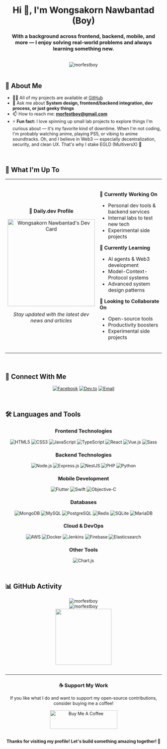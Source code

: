 <div align="center">

# Hi 👋, I'm Wongsakorn Nawbantad (Boy)

### With a background across frontend, backend, mobile, and more — I enjoy solving real-world problems and always learning something new.

<br>

<img src="https://komarev.com/ghpvc/?username=morfestboy&label=Profile%20views&color=0e75b6&style=for-the-badge" alt="morfestboy" />

</div>

<br>

## 💬 About Me

- 👨‍💻 All of my projects are available at [GitHub](https://github.com/morfestboy)
- 💬 Ask me about **System design, frontend/backend integration, dev process, or just geeky things**
- 📫 How to reach me: **morfestboy@gmail.com**
- ⚡ **Fun fact:** I love spinning up small lab projects to explore things I'm curious about — it's my favorite kind of downtime. When I'm not coding, I'm probably watching anime, playing PS5, or vibing to anime soundtracks. Oh, and I believe in Web3 — especially decentralization, security, and clean UX. That's why I stake EGLD (MultiversX) 🚀

<br>

## 🚀 What I'm Up To

<div align="center">
<table>
<tr>
<td width="40%" align="center">

**📰 Daily.dev Profile**

<a href="https://app.daily.dev/morfestboy"><img src="https://api.daily.dev/devcards/v2/w4DZPOgbkS01mxCSnFyFP.png?type=default&r=nzw" width="280" alt="Wongsakorn Nawbantad's Dev Card"/></a>

_Stay updated with the latest dev news and articles_

</td>
<td width="60%">
<br>

**🔭 Currently Working On**

- Personal dev tools & backend services
- Internal labs to test new tech
- Experimental side projects

**🌱 Currently Learning**

- AI agents & Web3 development
- Model-Context-Protocol systems
- Advanced system design patterns

**👯 Looking to Collaborate On**

- Open-source tools
- Productivity boosters
- Experimental side projects

<br>
</td>
</tr>
</table>
</div>

<br>

## 🤝 Connect With Me

<div align="center">

[![Facebook](https://img.shields.io/badge/_Facebook-1877F2?style=for-the-badge&logo=facebook&logoColor=white)](https://fb.com/morfestboy)
[![Dev.to](https://img.shields.io/badge/_Dev.to-0A0A0A?style=for-the-badge&logo=devdotto&logoColor=white)](https://dev.to/morfestboy)
[![Email](https://img.shields.io/badge/_Email-EA4335?style=for-the-badge&logo=gmail&logoColor=white)](mailto:morfestboy@gmail.com)

</div>

<br>

## 🛠️ Languages and Tools

<div align="center">

### Frontend Technologies

<p>
<img src="https://img.shields.io/badge/HTML5-E34F26?style=for-the-badge&logo=html5&logoColor=white" alt="HTML5"/>
<img src="https://img.shields.io/badge/CSS3-1572B6?style=for-the-badge&logo=css3&logoColor=white" alt="CSS3"/>
<img src="https://img.shields.io/badge/JavaScript-F7DF1E?style=for-the-badge&logo=javascript&logoColor=black" alt="JavaScript"/>
<img src="https://img.shields.io/badge/TypeScript-007ACC?style=for-the-badge&logo=typescript&logoColor=white" alt="TypeScript"/>
<img src="https://img.shields.io/badge/React-20232A?style=for-the-badge&logo=react&logoColor=61DAFB" alt="React"/>
<img src="https://img.shields.io/badge/Vue.js-35495E?style=for-the-badge&logo=vuedotjs&logoColor=4FC08D" alt="Vue.js"/>
<img src="https://img.shields.io/badge/Sass-CC6699?style=for-the-badge&logo=sass&logoColor=white" alt="Sass"/>
</p>

### Backend Technologies

<p>
<img src="https://img.shields.io/badge/Node.js-43853D?style=for-the-badge&logo=node.js&logoColor=white" alt="Node.js"/>
<img src="https://img.shields.io/badge/Express.js-404D59?style=for-the-badge&logo=express&logoColor=white" alt="Express.js"/>
<img src="https://img.shields.io/badge/NestJS-E0234E?style=for-the-badge&logo=nestjs&logoColor=white" alt="NestJS"/>
<img src="https://img.shields.io/badge/PHP-777BB4?style=for-the-badge&logo=php&logoColor=white" alt="PHP"/>
<img src="https://img.shields.io/badge/Python-3776AB?style=for-the-badge&logo=python&logoColor=white" alt="Python"/>
</p>

### Mobile Development

<p>
<img src="https://img.shields.io/badge/Flutter-02569B?style=for-the-badge&logo=flutter&logoColor=white" alt="Flutter"/>
<img src="https://img.shields.io/badge/Swift-FA7343?style=for-the-badge&logo=swift&logoColor=white" alt="Swift"/>
<img src="https://img.shields.io/badge/Objective--C-438EFF?style=for-the-badge&logo=apple&logoColor=white" alt="Objective-C"/>
</p>

### Databases

<p>
<img src="https://img.shields.io/badge/MongoDB-4EA94B?style=for-the-badge&logo=mongodb&logoColor=white" alt="MongoDB"/>
<img src="https://img.shields.io/badge/MySQL-005C84?style=for-the-badge&logo=mysql&logoColor=white" alt="MySQL"/>
<img src="https://img.shields.io/badge/PostgreSQL-316192?style=for-the-badge&logo=postgresql&logoColor=white" alt="PostgreSQL"/>
<img src="https://img.shields.io/badge/Redis-DC382D?style=for-the-badge&logo=redis&logoColor=white" alt="Redis"/>
<img src="https://img.shields.io/badge/SQLite-07405E?style=for-the-badge&logo=sqlite&logoColor=white" alt="SQLite"/>
<img src="https://img.shields.io/badge/MariaDB-003545?style=for-the-badge&logo=mariadb&logoColor=white" alt="MariaDB"/>
</p>

### Cloud & DevOps

<p>
<img src="https://img.shields.io/badge/Amazon_AWS-FF9900?style=for-the-badge&logo=amazonaws&logoColor=white" alt="AWS"/>
<img src="https://img.shields.io/badge/Docker-2496ED?style=for-the-badge&logo=docker&logoColor=white" alt="Docker"/>
<img src="https://img.shields.io/badge/Jenkins-D24939?style=for-the-badge&logo=jenkins&logoColor=white" alt="Jenkins"/>
<img src="https://img.shields.io/badge/Firebase-FFCA28?style=for-the-badge&logo=firebase&logoColor=black" alt="Firebase"/>
<img src="https://img.shields.io/badge/Elasticsearch-005571?style=for-the-badge&logo=elasticsearch&logoColor=white" alt="Elasticsearch"/>
</p>

### Other Tools

<p>
<img src="https://img.shields.io/badge/Chart.js-F5788D?style=for-the-badge&logo=chart.js&logoColor=white" alt="Chart.js"/>
</p>

</div>

<br>

## 📊 GitHub Activity

<div align="center">
  <img src="https://github-readme-streak-stats.herokuapp.com/?user=morfestboy&theme=dark&hide_border=true&background=0d1117&stroke=f39c12&ring=f39c12&fire=f39c12&currStreakLabel=ffffff" alt="morfestboy" />
</div>

<div align="center">
  <img src="https://github-profile-trophy.vercel.app/?username=morfestboy&no-frame=true&no-bg=false&margin-w=4&margin-h=4&row=2&column=4&theme=gruvbox" alt="morfestboy" />
</div>

<div align="center">
  <img height="180em" src="https://github-readme-stats-delta-vert-64.vercel.app/api?username=morfestboy&show_icons=true&theme=dark&include_all_commits=true&count_private=true&hide_border=true&rank_icon=percentile&bg_color=0d1117&title_color=f39c12&text_color=ffffff&icon_color=f39c12"/>
</div>

<br>

---

<div align="center">

### ☕ Support My Work

If you like what I do and want to support my open-source contributions, consider buying me a coffee!

<a href="https://www.buymeacoffee.com/morfestboy" target="_blank">
<img src="https://cdn.buymeacoffee.com/buttons/v2/default-yellow.png" alt="Buy Me A Coffee" height="60" width="217">
</a>

<br>
<br>

**Thanks for visiting my profile! Let's build something amazing together! 🚀**

</div>
